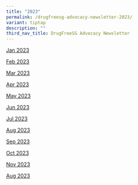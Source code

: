 ```yaml
---
title: "2023"
permalink: /drugfreesg-advocacy-newsletter-2023/
variant: tiptap
description: ""
third_nav_title: DrugFreeSG Advocacy Newsletter
---
```

<p><a href="/files/Jan_2023.pdf" rel="noopener noreferrer nofollow" target="_blank">Jan 2023</a>
</p>
<p><a href="/files/Feb_2023.pdf" rel="noopener noreferrer nofollow" target="_blank">Feb 2023</a>
</p>
<p><a href="/files/Mar_2023.pdf" rel="noopener noreferrer nofollow" target="_blank">Mar 2023</a>
</p>
<p><a href="/files/Apr_2023.pdf" rel="noopener noreferrer nofollow" target="_blank">Apr 2023</a>
</p>
<p><a href="/files/May_2023.pdf" rel="noopener noreferrer nofollow" target="_blank">May 2023</a>
</p>
<p><a href="/files/Jun_2023.pdf" rel="noopener noreferrer nofollow" target="_blank">Jun 2023</a>
</p>
<p><a href="/files/Jul_2023.pdf" rel="noopener noreferrer nofollow" target="_blank">Jul 2023</a>
</p>
<p><a href="/files/Aug_2023.pdf" rel="noopener noreferrer nofollow" target="_blank">Aug 2023</a>
</p>
<p><a href="/files/Sep_2023.pdf" rel="noopener noreferrer nofollow" target="_blank">Sep 2023</a>
</p>
<p><a href="/files/Oct_2023.pdf" rel="noopener noreferrer nofollow" target="_blank">Oct 2023</a>
</p>
<p><a href="/files/Nov_2023.pdf" rel="noopener noreferrer nofollow" target="_blank">Nov 2023</a>
</p>
<p><a href="/files/Aug_2023.pdf" rel="noopener noreferrer nofollow" target="_blank">Aug 2023</a>
</p>